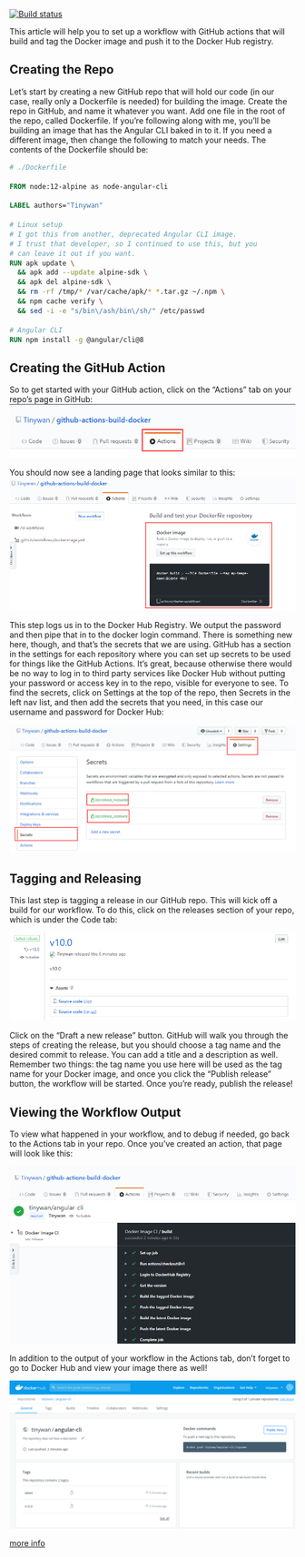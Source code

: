 [![Build status](https://github.com/Tinywan/github-actions-build-docker/workflows/Docker-Image-Build-CI/badge.svg)]()

This article will help you to set up a workflow with GitHub actions that will build and tag the Docker image and push it to the Docker Hub registry.

## Creating the Repo
Let’s start by creating a new GitHub repo that will hold our code (in our case, really only a Dockerfile is needed) for building the image. Create the repo in GitHub, and name it whatever you want. Add one file in the root of the repo, called Dockerfile. If you’re following along with me, you’ll be building an image that has the Angular CLI baked in to it. If you need a different image, then change the following to match your needs. The contents of the Dockerfile should be:

```dockerfile
# ./Dockerfile

FROM node:12-alpine as node-angular-cli

LABEL authors="Tinywan"

# Linux setup
# I got this from another, deprecated Angular CLI image.
# I trust that developer, so I continued to use this, but you
# can leave it out if you want.
RUN apk update \
  && apk add --update alpine-sdk \
  && apk del alpine-sdk \
  && rm -rf /tmp/* /var/cache/apk/* *.tar.gz ~/.npm \
  && npm cache verify \
  && sed -i -e "s/bin\/ash/bin\/sh/" /etc/passwd

# Angular CLI
RUN npm install -g @angular/cli@8
```

## Creating the GitHub Action

So to get started with your GitHub action, click on the “Actions” tab on your repo’s page in GitHub:  
![image](images/action.png)

You should now see a landing page that looks similar to this:  
![image](images/action2.png)

This step logs us in to the Docker Hub Registry. We output the password and then pipe that in to the docker login command. There is something new here, though, and that’s the secrets that we are using. GitHub has a section in the settings for each repository where you can set up secrets to be used for things like the GitHub Actions. It’s great, because otherwise there would be no way to log in to third party services like Docker Hub without putting your password or access key in to the repo, visible for everyone to see. To find the secrets, click on Settings at the top of the repo, then Secrets in the left nav list, and then add the secrets that you need, in this case our username and password for Docker Hub:  

![username](images/username.png)  

## Tagging and Releasing

This last step is tagging a release in our GitHub repo. This will kick off a build for our workflow. To do this, click on the releases section of your repo, which is under the Code tab:  

![tag](images/tag.png)  

Click on the “Draft a new release” button. GitHub will walk you through the steps of creating the release, but you should choose a tag name and the desired commit to release. You can add a title and a description as well. Remember two things: the tag name you use here will be used as the tag name for your Docker image, and once you click the “Publish release” button, the workflow will be started. Once you’re ready, publish the release!  

## Viewing the Workflow Output  

To view what happened in your workflow, and to debug if needed, go back to the Actions tab in your repo. Once you’ve created an action, that page will look like this:  

![github-action](images/github-action.png)  

In addition to the output of your workflow in the Actions tab, don’t forget to go to Docker Hub and view your image there as well!

![docker-hub](images/docker-hub.png)  

[more info](https://www.prestonlamb.com/blog/creating-a-docker-image-with-github-actions?from=singlemessage)
